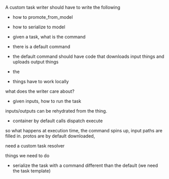 




A custom task writer should have to write the following


- how to promote_from_model
- how to serialize to model


- given a task, what is the command
- there is a default command
- the default command should have code that downloads input things and uploads output things

- the
- things have to work locally


what does the writer care about?
- given inputs, how to run the task


inputs/outputs can be rehydrated from the thing.

- container by default calls dispatch execute


so what happens
at execution time, the command spins up, input paths are filled in. protos are by default downloaded,


need a custom task resolver


things we need to do
* serialize the task with a command different than the default (we need the task template)
